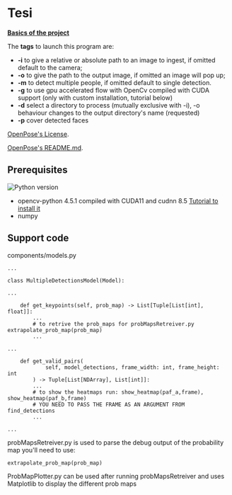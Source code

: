 # Tesi

**[Basics of the project](https://learnopencv.com/multi-person-pose-estimation-in-opencv-using-openpose/)**

The **tags** to launch this program are:

- **-i** to give a relative or absolute path to an image to ingest, if omitted default to the camera;
- **-o** to give the path to the output image, if omitted an image will pop up;
- **-m** to detect multiple people, if omitted default to single detection.
- **-g** to use gpu accelerated flow with OpenCv compiled with CUDA support (only with custom installation, tutorial below)
- **-d** select a directory to process (mutually exclusive with -i), -o behaviour changes to the output directory's name (requested)
- **-p** cover detected faces

[OpenPose's License](https://github.com/CMU-Perceptual-Computing-Lab/openpose/blob/master/LICENSE).

[OpenPose's README.md](https://github.com/CMU-Perceptual-Computing-Lab/openpose/blob/master/README.md).

## Prerequisites

![Python version](https://img.shields.io/badge/python-python%203.8-brightgreen)

- opencv-python 4.5.1 compiled with CUDA11 and cudnn 8.5 [Tutorial to install it](https://www.youtube.com/watch?v=YsmhKar8oOc)
- numpy

## Support code

components/models.py

```
...

class MultipleDetectionsModel(Model):

...

    def get_keypoints(self, prob_map) -> List[Tuple[List[int], float]]:
        ...
        # to retrive the prob_maps for probMapsRetreiver.py extrapolate_prob_map(prob_map)
        ...

...

    def get_valid_pairs(
            self, model_detections, frame_width: int, frame_height: int
        ) -> Tuple[List[NDArray], List[int]]:
        ...
        # to show the heatmaps run: show_heatmap(paf_a,frame), show_heatmap(paf_b,frame)
        # YOU NEED TO PASS THE FRAME AS AN ARGUMENT FROM find_detections
        ...

...
```

probMapsRetreiver.py is used to parse the debug output of the probability map you'll need to use:

```
extrapolate_prob_map(prob_map)
```

ProbMapPlotter.py can be used after running probMapsRetreiver and uses Matplotlib to display the different prob maps
